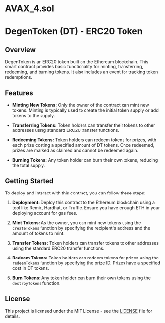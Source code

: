 # AVAX_4.sol

# DegenToken (DT) - ERC20 Token

## Overview

DegenToken is an ERC20 token built on the Ethereum blockchain. This smart contract provides basic functionality for minting, transferring, redeeming, and burning tokens. It also includes an event for tracking token redemptions.

## Features

- **Minting New Tokens:** Only the owner of the contract can mint new tokens. Minting is typically used to create the initial token supply or add tokens to the supply.

- **Transferring Tokens:** Token holders can transfer their tokens to other addresses using standard ERC20 transfer functions.

- **Redeeming Tokens:** Token holders can redeem tokens for prizes, with each prize costing a specified amount of DT tokens. Once redeemed, prizes are marked as claimed and cannot be redeemed again.

- **Burning Tokens:** Any token holder can burn their own tokens, reducing the total supply.

## Getting Started

To deploy and interact with this contract, you can follow these steps:

1. **Deployment:** Deploy this contract to the Ethereum blockchain using a tool like Remix, Hardhat, or Truffle. Ensure you have enough ETH in your deploying account for gas fees.

2. **Mint Tokens:** As the owner, you can mint new tokens using the `createTokens` function by specifying the recipient's address and the amount of tokens to mint.

3. **Transfer Tokens:** Token holders can transfer tokens to other addresses using the standard ERC20 transfer functions.

4. **Redeem Tokens:** Token holders can redeem tokens for prizes using the `redeemTokens` function by specifying the prize ID. Prizes have a specified cost in DT tokens.

5. **Burn Tokens:** Any token holder can burn their own tokens using the `destroyTokens` function.


## License

This project is licensed under the MIT License - see the [LICENSE](LICENSE) file for details.


